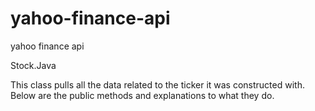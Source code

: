 # yahoo-finance-api
yahoo finance api



Stock.Java

This class pulls all the data related to the ticker it was constructed with. Below are the public methods and explanations to what they do.
